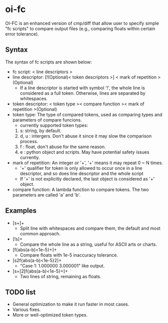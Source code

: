 oi-fc
=======

OI-FC is an enhanced version of cmp/diff that allow user to specify simple "fc scripts" to compare output files (e.g., comparing floats within certain error tolerance).

Syntax
-------

The syntax of fc scripts are shown below:

* fc script: < line descriptors \>
* line descriptor: [!(Optional)< token descriptors \>] < mark of repetition \>(Optional)
	* If a line descriptor is started with symbol '!', the whole line is considered as a full token. Otherwise, lines are separated by whitespaces.
* token descriptor: < token type \>< compare function \>< mark of repetition \>(Optional)
* token type: The type of compared tokens, used as comparing types and parameters of compare funcions.
	* currently supported token types:
	1. s: string, by default.
	2. d, u : intergers. Don't abuse it since it may slow the comparison process.
	3. f : float, don't abuse for the same reason.
	4. e : python object and scripts. May have potential safety issues currently.
* mark of repetition: An integer or '+', '+' means it may repeat 0 ~ N times. 
	* '+' qualifier for token is only allowed to occur once in a line descriptor, and so does line descriptor and the whole script
	* If '+' is not explicitly declared, the last object is considered as '+' object.
* compare function: A lambda function to compare tokens. The two parameters are called 'a' and 'b'.

Examples
--------
* [s+]+
	* Split line with whitespaces and compare them, the default and most common approach.
* [!s]+
	* Compare the whole line as a string, useful for ASCII arts or charts.
* [f{abs(a-b)<1e-5}+]+
	* Compare floats with 1e-5 inaccuracy tolerance.
* [s2f{abs(a-b)<1e-5}2]+
	* "Case 1: 1.000000 3.000001" like output.
* [s+]2[f{abs(a-b)<1e-5}+]+
	* Two lines of string, remaining as floats.

TODO list
--------

* General optimization to make it run faster in most cases.
* Various fixes.
* More or well-optimized token types.